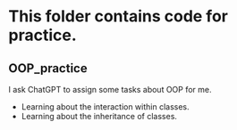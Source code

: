 # This folder contains code for practice.
## OOP_practice
I ask ChatGPT to assign some tasks about OOP for me.
- Learning about the interaction within classes.
- Learning about the inheritance of classes.
